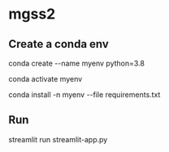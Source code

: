 # mgss2

## Create a conda env

conda create --name myenv python=3.8

conda activate myenv

conda install -n myenv --file requirements.txt

## Run

streamlit run streamlit-app.py
